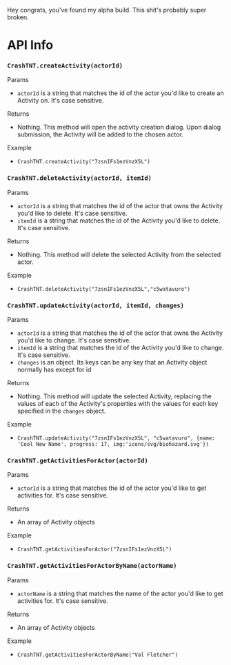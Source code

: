 Hey congrats, you've found my alpha build. This shit's probably super broken.

# API Info 

### `CrashTNT.createActivity(actorId)`
Params
- `actorId` is a string that matches the id of the actor you'd like to create an Activity on. It's case sensitive.

Returns
- Nothing. This method will open the activity creation dialog. Upon dialog submission, the Activity will be added to the chosen actor.

Example
- `CrashTNT.createActivity("7zsnIFs1ezVnzX5L")`


### `CrashTNT.deleteActivity(actorId, itemId)`
Params
- `actorId` is a string that matches the id of the actor that owns the Activity you'd like to delete. It's case sensitive.
- `itemId` is a string that matches the id of the Activity you'd like to delete. It's case sensitive.

Returns
- Nothing. This method will delete the selected Activity from the selected actor.

Example
- `CrashTNT.deleteActivity("7zsnIFs1ezVnzX5L","c5watavuro")`


### `CrashTNT.updateActivity(actorId, itemId, changes)`
Params
- `actorId` is a string that matches the id of the actor that owns the Activity you'd like to change. It's case sensitive.
- `itemId` is a string that matches the id of the Activity you'd like to change. It's case sensitive.
- `changes` is an object. Its keys can be any key that an Activity object normally has except for id

Returns
- Nothing. This method will update the selected Activity, replacing the values of each of the Activity's properties with the values for each key specified in the `changes` object.

Example
- `CrashTNT.updateActivity("7zsnIFs1ezVnzX5L", "c5watavuro", {name: 'Cool New Name', progress: 17, img:'icons/svg/biohazard.svg'})`


### `CrashTNT.getActivitiesForActor(actorId)`
Params
- `actorId` is a string that matches the id of the actor you'd like to get activities for. It's case sensitive.

Returns
- An array of Activity objects

Example
- `CrashTNT.getActivitiesForActor("7zsnIFs1ezVnzX5L")`


### `CrashTNT.getActivitiesForActorByName(actorName)`
Params
- `actorName` is a string that matches the name of the actor you'd like to get activities for. It's case sensitive.

Returns
- An array of Activity objects

Example
- `CrashTNT.getActivitiesForActorByName("Val Fletcher")`
